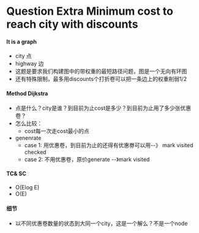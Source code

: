 # Question Extra Minimum cost to reach city with discounts



#### It is a graph

* city 点
* highway 边
* 这题是要求我们构建图中的带权重的最短路径问题，图是一个无向有环图
* 还有特殊限制，最多用discounts个打折卷可以把一条边上的权重削弱1/2

#### Method Dijkstra

* 点是什么？city是谁？到目前为止cost是多少？到目前为止用了多少张优惠卷？
* 怎么比较：
  * cost每一次走cost最小的点
* genenrate
  * case 1: 用优惠卷，到目前为止的还得有优惠劵可以用--》 mark visited checked
  * case 2: 不用优惠卷，原价generate --》mark visited

#### TC& SC

* O(Elog E)
* O(E)

#### 细节

* 以不同优惠卷数量的状态到大同一个city，这是一个解么？不是一个node
